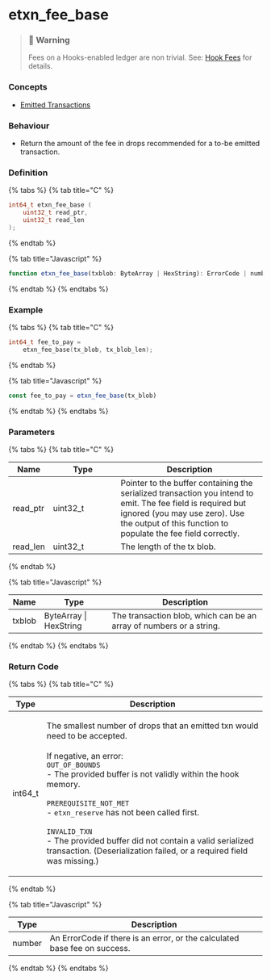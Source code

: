 # etxn\_fee\_base

> ### 🚧 Warning
>
> Fees on a Hooks-enabled ledger are non trivial. See: [Hook Fees](../../../concepts/hook-fees.md) for details.

### Concepts

* [Emitted Transactions](../../../concepts/emitted-transactions.md)

### Behaviour

* Return the amount of the fee in drops recommended for a to-be emitted transaction.

### Definition

{% tabs %}
{% tab title="C" %}
```c
int64_t etxn_fee_base (
    uint32_t read_ptr,
    uint32_t read_len
);
```


{% endtab %}

{% tab title="Javascript" %}
```javascript
function etxn_fee_base(txblob: ByteArray | HexString): ErrorCode | number
```
{% endtab %}
{% endtabs %}



### Example

{% tabs %}
{% tab title="C" %}
```c
int64_t fee_to_pay =
    etxn_fee_base(tx_blob, tx_blob_len);
```


{% endtab %}

{% tab title="Javascript" %}
```javascript
const fee_to_pay = etxn_fee_base(tx_blob)
```
{% endtab %}
{% endtabs %}



### Parameters

{% tabs %}
{% tab title="C" %}
<table><thead><tr><th>Name</th><th width="118">Type</th><th>Description</th></tr></thead><tbody><tr><td>read_ptr</td><td>uint32_t</td><td>Pointer to the buffer containing the serialized transaction you intend to emit. The fee field is required but ignored (you may use zero). Use the output of this function to populate the fee field correctly.</td></tr><tr><td>read_len</td><td>uint32_t</td><td>The length of the tx blob.</td></tr></tbody></table>


{% endtab %}

{% tab title="Javascript" %}


<table><thead><tr><th>Name</th><th width="118">Type</th><th>Description</th></tr></thead><tbody><tr><td>txblob</td><td>ByteArray | HexString</td><td>The transaction blob, which can be an array of numbers or a string.</td></tr></tbody></table>
{% endtab %}
{% endtabs %}



### Return Code

{% tabs %}
{% tab title="C" %}


| Type     | Description                                                                                                                                                                                                                                                                                                                                                                                                                                                                           |
| -------- | ------------------------------------------------------------------------------------------------------------------------------------------------------------------------------------------------------------------------------------------------------------------------------------------------------------------------------------------------------------------------------------------------------------------------------------------------------------------------------------- |
| int64\_t | <p>The smallest number of drops that an emitted txn would need to be accepted.<br><br>If negative, an error:<br><code>OUT_OF_BOUNDS</code><br>- The provided buffer is not validly within the hook memory.<br><br><code>PREREQUISITE_NOT_MET</code><br>- <code>etxn_reserve</code> has not been called first.<br><br><code>INVALID_TXN</code><br>- The provided buffer did not contain a valid serialized transaction. (Deserialization failed, or a required field was missing.)</p> |
{% endtab %}

{% tab title="Javascript" %}


| Type   | Description                                                               |
| ------ | ------------------------------------------------------------------------- |
| number | An ErrorCode if there is an error, or the calculated base fee on success. |
{% endtab %}
{% endtabs %}

